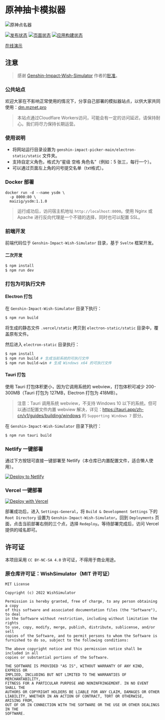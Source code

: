 # 原神抽卡模拟器

![原神点名器](https://stats.deeptrain.net/repo/cyanial/genshin-impact-picker/?theme=light)

[![发布状态](https://github.com/cyanial/genshin-impact-picker/actions/workflows/release.yml/badge.svg)](https://github.com/cyanial/genshin-impact-picker/actions/workflows/release.yml) [![页面状态](https://github.com/cyanial/genshin-impact-picker/actions/workflows/page.yml/badge.svg)](https://github.com/cyanial/genshin-impact-picker/actions/workflows/page.yml) [![应用构建状态](https://github.com/cyanial/genshin-impact-picker/actions/workflows/app.yml/badge.svg)](https://github.com/cyanial/genshin-impact-picker/actions/workflows/app.yml)

[在线演示](https://picker.shawn404.top)

## 注意

> 感谢 [Genshin-Impact-Wish-Simulator](https://github.com/Mantan21/Genshin-Impact-Wish-Simulator) 作者的[批准](https://github.com/Mantan21/Genshin-Impact-Wish-Simulator/issues/95)。

### 公共站点

欢迎大家在不影响正常使用的情况下，分享自己部署的模拟器站点，以供大家共同使用：[dm.mznet.pro](https://dm.mznet.pro)

> 本站点通过Cloudflare Workers访问，可能会有一定的访问延迟，请保持耐心。我们将尽力保持长期运营。

### 使用说明

- 将网站运行目录设置为 `genshin-impact-picker-main/electron-static/static` 文件夹。
- 支持自定义角色，格式为“星级 空格 角色名”（例如：5 张三，每行一个）。
- 可以通过页面左上角的问号提交名单（txt格式）。

### Docker 部署

```shell
docker run -d --name ysdm \
  -p 8000:80 \
  maizig/ysdm:1.1.0
```

> 运行成功后，访问宿主机地址 `http://localhost:8000`。使用 Nginx 或 Apache 进行反向代理是一个不错的选择，同时也可以配置 SSL。

### 前端开发

前端代码位于 `Genshin-Impact-Wish-Simulator` 目录，基于 `Svelte` 框架开发。

#### 二次开发

```bash
$ npm install
$ npm run dev
```

### 打包为可执行文件

#### Electron 打包

在 `Genshin-Impact-Wish-Simulator` 目录下执行：

```bash
$ npm run build
```

将生成的静态文件 `.vercel/static` 拷贝到 `electron-static/static` 目录中，覆盖原有文件。

然后进入 `electron-static` 目录执行：

```bash
$ npm install
$ npm run build # 生成当前系统的可执行文件
$ npm run build-win # 生成 Windows x64 的可执行文件
```

#### Tauri 打包

使用 Tauri 打包体积更小，因为它调用系统的 webview，打包体积可减少 200-300MB（Tauri 打包为 127MB，Electron 打包为 418MB）。

> 注意：Tauri 调用系统 webview，不支持 Windows 10 以下的系统。但可以通过配置文件内置 webview 解决，详见：https://tauri.app/zh-cn/v1/guides/building/windows 的 `Supporting Windows 7` 部分。

在 `Genshin-Impact-Wish-Simulator` 目录下执行：

```bash
$ npm run tauri build
```

### Netlify 一键部署

通过下方按钮可直接一键部署至 Netlify（本仓库已内置配置文件，适合懒人使用）。

[![Deploy to Netlify](https://www.netlify.com/img/deploy/button.svg)](https://app.netlify.com/start/deploy?repository=https://github.com/cyanial/genshin-impact-picker&base=Genshin-Impact-Wish-Simulator)

### Vercel 一键部署

[![Deploy with Vercel](https://vercel.com/button)](https://vercel.com/import/project?template=https://github.com/cyanial/genshin-impact-picker)

部署成功后，进入 `Settings-General`，将 `Build & Development Settings` 下的 `Root Directory` 设置为 `Genshin-Impact-Wish-Simulator`。回到 `Deployments` 页面，点击当前部署右侧的三个点，选择 `Redeploy`。等待部署完成后，访问 Vercel 提供的域名即可。

## 许可证

本项目采用 `CC BY-NC-SA 4.0` 许可证，不得用于商业用途。

### 原仓库许可证：WishSimulator（MIT 许可证）

```
MIT License

Copyright (c) 2022 WishSimulator

Permission is hereby granted, free of charge, to any person obtaining a copy
of this software and associated documentation files (the "Software"), to deal
in the Software without restriction, including without limitation the rights
to use, copy, modify, merge, publish, distribute, sublicense, and/or sell
copies of the Software, and to permit persons to whom the Software is
furnished to do so, subject to the following conditions:

The above copyright notice and this permission notice shall be included in all
copies or substantial portions of the Software.

THE SOFTWARE IS PROVIDED "AS IS", WITHOUT WARRANTY OF ANY KIND, EXPRESS OR
IMPLIED, INCLUDING BUT NOT LIMITED TO THE WARRANTIES OF MERCHANTABILITY,
FITNESS FOR A PARTICULAR PURPOSE AND NONINFRINGEMENT. IN NO EVENT SHALL THE
AUTHORS OR COPYRIGHT HOLDERS BE LIABLE FOR ANY CLAIM, DAMAGES OR OTHER
LIABILITY, WHETHER IN AN ACTION OF CONTRACT, TORT OR OTHERWISE, ARISING FROM,
OUT OF OR IN CONNECTION WITH THE SOFTWARE OR THE USE OR OTHER DEALINGS IN THE
SOFTWARE.
```
